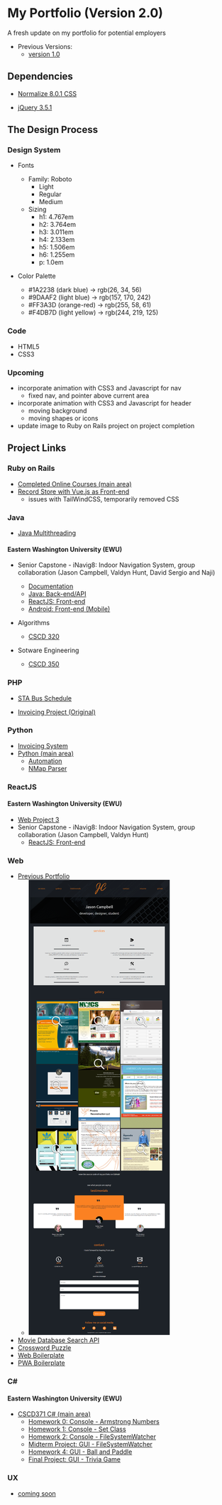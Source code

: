 # My Portfolio (Version 2.0)

A fresh update on my portfolio for potential employers

- Previous Versions:
    - [version 1.0](https://jcampbell18.github.io/version1/)

## Dependencies

- [Normalize 8.0.1 CSS](https://necolas.github.io/normalize.css/)

- [jQuery 3.5.1](https://jquery.com)

## The Design Process

### Design System

- Fonts
    - Family: Roboto
        - Light
        - Regular
        - Medium
    - Sizing
        - h1: 4.767em
        - h2: 3.764em
        - h3: 3.011em
        - h4: 2.133em
        - h5: 1.506em
        - h6: 1.255em
        -  p: 1.0em

- Color Palette
    - #1A2238 (dark blue) → rgb(26, 34, 56)
    - #9DAAF2 (light blue) → rgb(157, 170, 242)
    - #FF3A3D (orange-red) → rgb(255, 58, 61)
    - #F4DB7D (light yellow) → rgb(244, 219, 125)
### Code

- HTML5
- CSS3

### Upcoming

- incorporate animation with CSS3 and Javascript for nav
    - fixed nav, and pointer above current area
- incorporate animation with CSS3 and Javascript for header
    - moving background
    - moving shapes or icons
- update image to Ruby on Rails project on project completion

## Project Links

### Ruby on Rails

- [Completed Online Courses (main area)](https://github.com/jcampbell18/rubyOnRails)
- [Record Store with Vue.js as Front-end](https://github.com/jcampbell18/ror_recordstore)
    - issues with TailWindCSS, temporarily removed CSS

### Java

- [Java Multithreading](https://github.com/jcampbell18/java_multithreading)

#### Eastern Washington University (EWU)

- Senior Capstone - iNavig8: Indoor Navigation System, group collaboration (Jason Campbell, Valdyn Hunt, David Sergio and Naji)
    - [Documentation](https://github.com/javanada/teamfive-docs)
    - [Java: Back-end/API](https://github.com/javanada/api)
    - [ReactJS: Front-end](https://github.com/javanada/web)
    - [Android: Front-end (Mobile)](https://github.com/javanada/mobile-android)

- Algorithms
    - [CSCD 320](https://github.com/jcampbell18/ewu_CSCD320)

- Sotware Engineering
    - [CSCD 350](https://github.com/jcampbell18/ewu_cscd350)

### PHP

- [STA Bus Schedule](https://github.com/jcampbell18/php_STA_schedule)

- [Invoicing Project (Original)](https://github.com/jcampbell18/php_invoicing-old)

### Python

- [Invoicing System](https://github.com/jcampbell18/py_invoicing)
- [Python (main area)](https://github.com/jcampbell18/python)
    - [Automation](https://github.com/jcampbell18/python/tree/master/automation)
    - [NMap Parser](https://github.com/jcampbell18/python/tree/master/nmap_parser)

### ReactJS

#### Eastern Washington University (EWU)

- [Web Project 3](https://github.com/jcampbell18/reactjs_web3project)
- Senior Capstone - iNavig8: Indoor Navigation System, group collaboration (Jason Campbell, Valdyn Hunt)
    - [ReactJS: Front-end](https://github.com/javanada/web)

### Web

- [Previous Portfolio](https://jcampbell18.github.io/version1/)
    - ![image](https://github.com/jcampbell18/jcampbell18.github.io/blob/master/version1/jcampbell18_v1_screenshot_600.png)
- [Movie Database Search API](https://github.com/jcampbell18/web_moviesAPI)
- [Crossword Puzzle](https://github.com/jcampbell18/web_crossword-puzzle)
- [Web Boilerplate](https://github.com/jcampbell18/web_web2-framework)
- [PWA Boilerplate](https://github.com/jcampbell18/web_pwa-starter2)


### C#

#### Eastern Washington University (EWU)

- [CSCD371 C# (main area)](https://github.com/jcampbell18/c-sharp)
    - [Homework 0: Console - Armstrong Numbers](https://github.com/jcampbell18/c-sharp/tree/master/campbelljcscd371hw0)
    - [Homework 1: Console - Set Class](https://github.com/jcampbell18/c-sharp/tree/master/campbelljcscd371hw1)
    - [Homework 2: Console - FileSystemWatcher](https://github.com/jcampbell18/c-sharp/tree/master/campbelljcscd371hw2)
    - [Midterm Project: GUI - FileSystemWatcher](https://github.com/jcampbell18/c-sharp/tree/master/campbelljmidterm)
    - [Homework 4: GUI - Ball and Paddle](https://github.com/jcampbell18/c-sharp/tree/master/campbelljcscd371hw4)
    - [Final Project: GUI - Trivia Game](https://github.com/jcampbell18/c-sharp/tree/master/campbelljproj2d)

### UX

- [coming soon](#)